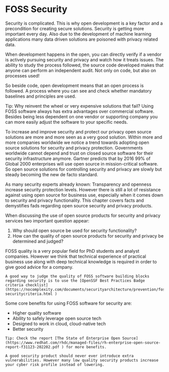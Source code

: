 # FOSS Security

Security is complicated. This is why open development is a key factor and a precondition for creating secure solutions. Security is getting more important every day. Also due to the development of machine learning applications many data driven solutions are poisoned with privacy related data.

When development happens in the open, you can directly verify if a vendor is actively pursuing security and privacy and watch how it treats issues. The ability to study the process followed, the source code developed makes that anyone can perform an independent audit. Not only on code, but also on processes used!

So beside code, open development means that an open process is followed. A process where you can see and check whether mandatory baselines and principles are used.

Tip: Why reinvent the wheel or very expensive solutions that fail?
Using FOSS software always has extra advantages over commercial software. Besides being less dependent on one vendor or supporting company you can more easily adjust the software to your specific needs.

To increase and improve security and protect our privacy open source solutions are more and more seen as a very good solution. Within more and more companies worldwide we notice a trend towards adopting open source solutions for security and privacy protection. Governments worldwide cannot depend and trust on closed source software for their security infrastructure anymore. Gartner predicts that by 2016 99% of Global 2000 enterprises will use open source in mission-critical software. So open source solutions for controlling security and privacy are slowly but steady becoming the new de facto standard. 

As many security experts already known: Transparency and openness increase
security protection levels. However there is still a lot of resistance against using open source for business use, especially when it comes down to security and privacy functionality.
This chapter covers facts and demystifies fads regarding open source security and privacy products. 

When discussing the use of open source products for security and privacy services two important question appear:
1. Why should open source be used for security  functionality?
2. How can the quality of open source products for security and privacy be determined and judged?

FOSS quality is a very popular field for PhD students and analyst companies. However we think that technical experience of practical business use along with deep technical knowledge is required in order to give good advice for a company.

```{tip} Smart and fast quality check for FOSS security software
A good way to judge the quality of FOSS software building blocks regarding security is to use the [OpenSSF Best Practices Badge criteria checklist] (https://nocomplexity.com/documents/securityarchitecture/prevention/foss-securitycriteria.html )

```

Some core benefits for using FOSS software for security are:
* Higher quality software 
*	Ability to safely leverage open source tech
*	Designed to work in cloud, cloud-native tech 
*	Better security 

```{tip} Tip to convince your peers
Tip: Check the report [The State of Enterprise Open Source](https://www.redhat.com/rhdc/managed-files/rh-enterprise-open-source-report-f31123-202202.pdf ) for more benefits.

```

```{warning} Warning
A good security product should never ever introduce extra vulnerabilities. However many low quality security products increase your cyber risk profile instead of lowering.
```

